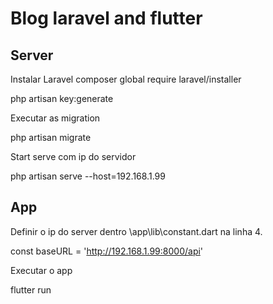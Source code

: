 # Blog laravel and flutter

## Server

Instalar Laravel
composer global require laravel/installer

php artisan key:generate

Executar as migration

php artisan migrate

Start serve com ip do servidor

php artisan serve --host=192.168.1.99

## App

Definir o ip do server dentro \app\lib\constant.dart na linha 4.

const baseURL = 'http://192.168.1.99:8000/api'

Executar o app

flutter run
